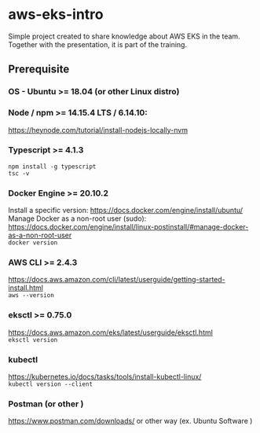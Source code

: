 # aws-eks-intro
Simple project created to share knowledge about AWS EKS in the team. Together with the presentation, it is part of the training.

## Prerequisite

### OS - Ubuntu >= 18.04 (or other Linux distro)

### Node / npm >= 14.15.4 LTS / 6.14.10:

https://heynode.com/tutorial/install-nodejs-locally-nvm

### Typescript >= 4.1.3

`npm install -g typescript`\
`tsc -v`

### Docker Engine >= 20.10.2

Install a specific version: https://docs.docker.com/engine/install/ubuntu/ \
Manage Docker as a non-root user (sudo): https://docs.docker.com/engine/install/linux-postinstall/#manage-docker-as-a-non-root-user \
`docker version`

### AWS CLI >= 2.4.3

https://docs.aws.amazon.com/cli/latest/userguide/getting-started-install.html \
`aws --version`

### eksctl  >= 0.75.0

https://docs.aws.amazon.com/eks/latest/userguide/eksctl.html \
`eksctl version`

### kubectl

https://kubernetes.io/docs/tasks/tools/install-kubectl-linux/ \
`kubectl version --client`

### Postman (or other )

https://www.postman.com/downloads/ or other way (ex. Ubuntu Software )
